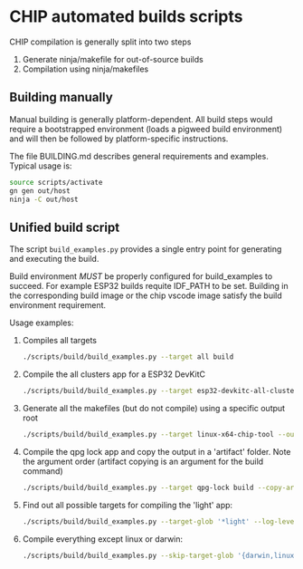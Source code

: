 # CHIP automated builds scripts

CHIP compilation is generally split into two steps

1. Generate ninja/makefile for out-of-source builds
2. Compilation using ninja/makefiles

## Building manually

Manual building is generally platform-dependent. All build steps would require a
bootstrapped environment (loads a pigweed build environment) and will then be
followed by platform-specific instructions.

The file BUILDING.md describes general requirements and examples. Typical usage
is:

```sh
source scripts/activate
gn gen out/host
ninja -C out/host
```

## Unified build script

The script `build_examples.py` provides a single entry point for generating and
executing the build.

Build environment _MUST_ be properly configured for build_examples to succeed.
For example ESP32 builds requite IDF_PATH to be set. Building in the
corresponding build image or the chip vscode image satisfy the build environment
requirement.

Usage examples:

1. Compiles all targets

    ```sh
    ./scripts/build/build_examples.py --target all build
    ```

2. Compile the all clusters app for a ESP32 DevKitC

    ```sh
    ./scripts/build/build_examples.py --target esp32-devkitc-all-clusters build
    ```

3. Generate all the makefiles (but do not compile) using a specific output root

    ```sh
    ./scripts/build/build_examples.py --target linux-x64-chip-tool --out-prefix ./mydir gen
    ```

4. Compile the qpg lock app and copy the output in a 'artifact' folder. Note the
   argument order (artifact copying is an argument for the build command)

    ```sh
    ./scripts/build/build_examples.py --target qpg-lock build --copy-artifacts-to /tmp/artifacts
    ```

5. Find out all possible targets for compiling the 'light' app:

    ```sh
    ./scripts/build/build_examples.py --target-glob '*light' --log-level fatal targets
    ```

6. Compile everything except linux or darwin:

    ```sh
    ./scripts/build/build_examples.py --skip-target-glob '{darwin,linux}-*' --log-level fatal build
    ```
